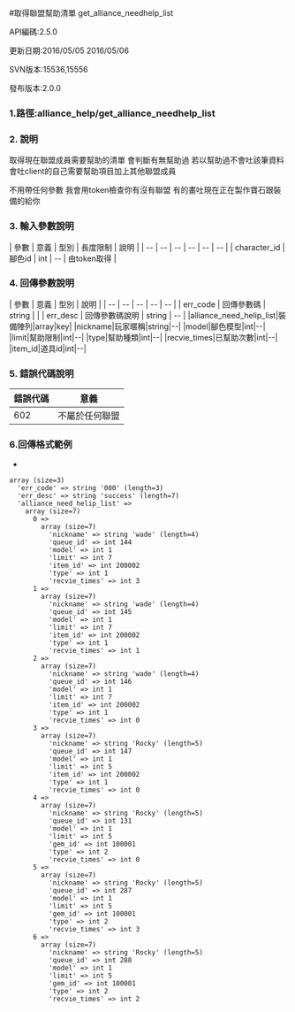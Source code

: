 #取得聯盟幫助清單 get_alliance_needhelp_list


API編碼:2.5.0

> 


更新日期:2016/05/05 2016/05/06

> 

SVN版本:15536,15556

> 

發布版本:2.0.0
### 1.路徑:alliance_help/get_alliance_needhelp_list

### 2. 說明

取得現在聯盟成員需要幫助的清單
會判斷有無幫助過 若以幫助過不會吐該筆資料
會吐client的自己需要幫助項目加上其他聯盟成員

不用帶任何參數 我會用token檢查你有沒有聯盟 有的畫吐現在正在製作寶石跟裝備的給你

### 3. 輸入參數說明


| 參數 | 意義 | 型別 | 長度限制 | 說明 |
| -- | -- | -- | -- | -- | -- |
| character_id | 腳色id | int | -- | 由token取得 |

### 4. 回傳參數說明
| 參數 | 意義 | 型別 | 說明 |
| -- | -- | -- | -- | -- |
| err_code | 回傳參數碼 | string |  |
| err_desc | 回傳參數碼說明 | string | -- |
|alliance_need_helip_list|裝備陣列|array|key|
|nickname|玩家暱稱|string|--|
|model|腳色模型|int|--|
|limit|幫助限制|int|--|
|type|幫助種類|int|--|
|recvie_times|已幫助次數|int|--|
|item_id|道具id|int|--|


### 5. 錯誤代碼說明
|錯誤代碼|意義|
|--|--|
|602|不屬於任何聯盟|


### 6.回傳格式範例

*

```
array (size=3)
  'err_code' => string '000' (length=3)
  'err_desc' => string 'success' (length=7)
  'alliance_need_helip_list' => 
    array (size=7)
      0 => 
        array (size=7)
          'nickname' => string 'wade' (length=4)
          'queue_id' => int 144
          'model' => int 1
          'limit' => int 7
          'item_id' => int 200002
          'type' => int 1
          'recvie_times' => int 3
      1 => 
        array (size=7)
          'nickname' => string 'wade' (length=4)
          'queue_id' => int 145
          'model' => int 1
          'limit' => int 7
          'item_id' => int 200002
          'type' => int 1
          'recvie_times' => int 1
      2 => 
        array (size=7)
          'nickname' => string 'wade' (length=4)
          'queue_id' => int 146
          'model' => int 1
          'limit' => int 7
          'item_id' => int 200002
          'type' => int 1
          'recvie_times' => int 0
      3 => 
        array (size=7)
          'nickname' => string 'Rocky' (length=5)
          'queue_id' => int 147
          'model' => int 1
          'limit' => int 5
          'item_id' => int 200002
          'type' => int 1
          'recvie_times' => int 0
      4 => 
        array (size=7)
          'nickname' => string 'Rocky' (length=5)
          'queue_id' => int 131
          'model' => int 1
          'limit' => int 5
          'gem_id' => int 100001
          'type' => int 2
          'recvie_times' => int 0
      5 => 
        array (size=7)
          'nickname' => string 'Rocky' (length=5)
          'queue_id' => int 287
          'model' => int 1
          'limit' => int 5
          'gem_id' => int 100001
          'type' => int 2
          'recvie_times' => int 3
      6 => 
        array (size=7)
          'nickname' => string 'Rocky' (length=5)
          'queue_id' => int 288
          'model' => int 1
          'limit' => int 5
          'gem_id' => int 100001
          'type' => int 2
          'recvie_times' => int 2

```
